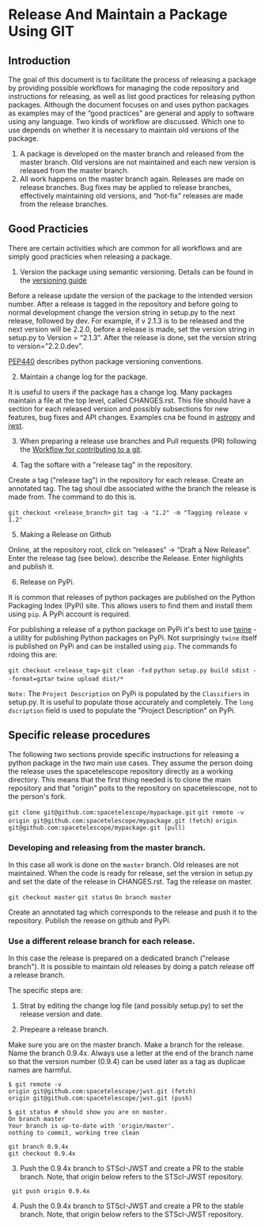 # Release And Maintain a Package Using GIT

## Introduction

The goal of this document is to facilitate the process of releasing a package by providing possible workflows for managing the code repository and instructions for releasing, as well as list good practices for releasing python packages. Although the document focuses on and uses python packages as examples may of the “good practices” are general and apply to software using any language. Two kinds of workflow are discussed. Which one to use depends on whether it is necessary to maintain old versions of the package. 

1. A package is developed on the master branch and released from the master branch. Old versions are not maintained and each new version is released from the master branch.
2. All work happens on the master branch again. Releases are made on release branches. Bug fixes may be applied to release branches, effectively maintaining old versions, and “hot-fix” releases are made from the release branches.


## Good Practicies
 
There are certain activities which are common for all workflows and are simply good practicies when releasing a package. 

1. Version the package using semantic versioning. Details can be found in the 
[versioning guide ](https://github.com/spacetelescope/style-guides/blob/master/guides/software-versioning.md)

Before a release update the version of the package to the intended version number. After a release is tagged in the repository and before going to normal development change the version string in setup.py to the next release, followed by dev. For example, if v 2.1.3 is to be released and the next version will be 2.2.0, before a release is made, set the version string in setup.py to
Version = “2.1.3”. After the release is done, set the version string to version=”2.2.0.dev”.

[PEP440](https://www.python.org/dev/peps/pep-0440) describes python package versioning conventions.

2. Maintain a change log for the package.

It is useful to users if the package has a change log. Many packages maintain a file at the top level, called CHANGES.rst. This file should have a section for each released version and possibly subsections for new features, bug fixes and API changes. Examples cna be found in [astropy](https://github.com/astropy/astropy/blob/master/CHANGES.rst) and [jwst](https://github.com/spacetelescope/jwst/blob/master/CHANGES.rst).

3. When preparing a release use branches and Pull requests (PR) following the [Workflow for contributing to a git](https://github.com/spacetelescope/style-guides/blob/master/guides/git-workflow.md).

4. Tag the softare with a "release tag" in the repository.

Create a tag ("release tag") in the repository for each release. Create an annotated tag. The tag shoul dbe associated withe the branch the release is made from.
The command to do this is.

  `git checkout <release_branch>`
  ` git tag -a "1.2" -m "Tagging release v 1.2" `
 
5. Making a Release on Github

Online, at the repository root, click on “releases” → “Draft a New Release”.
Enter the release tag (see below).
describe the Release. Enter highlights and publish it.

6. Release on PyPi.

It is common that releases of python packages are published on the Python Packaging Index (PyPi) site. This allows users to find them and install them using `pip`. A PyPi account is required.

For publishing a release of a python package on PyPi it's best to use [twine](https://pypi.org/project/twine/) - a utility for publishing Python packages on PyPi. Not surprisingly `twine` itself is published on PyPi and can be installed using `pip`.
The commands fo rdoing this are:

  `git checkout <release_tag>`
  `git clean -fxd`
  `python setup.py build sdist --format=gztar`
  `twine upload dist/*`

`Note:` The `Project Description` on PyPi is populated by the `Classifiers` in setup.py. It is useful to populate those accurately and completely. The `long dscription` field is used to populate the "Project Description" on PyPi.

## Specific release procedures

The following two sections provide specific instructions for releasing a python package in the two main use cases. They assume the person doing the release uses the spacetelescope repository directly as a working directory. This means that the first thing needed is to clone the main repository and that "origin" poits to the repository on spacetelescope, not to the person's fork.

  `git clone git@github.com:spacetelescope/mypackage.git`
  `git remote -v`
  `origin git@github.com:spacetelescope/mypackage.git (fetch)`
  `origin git@github.com:spacetelescope/mypackage.git (pull)`
  

### Developing and releasing from the master branch.

In this case all work is done on the `master` branch. Old releases are not maintained. When the code is ready for release, set the version in setup.py and set the date of the release in CHANGES.rst. Tag the release on master.

  `git checkout master`
  `git status`
  `On branch master`

Create an annotated tag which corresponds to the release and push it to the repository. Publish the reease on github and PyPi.
 
### Use a different release branch for each release.

In this case the release is prepared on a dedicated branch ("release branch"). It is possible to maintain old releases by doing a patch release off a release branch.

The specific steps are:

1. Strat by editing the change log file (and possibly setup.py) to set the release version and date.

2. Prepeare a release branch.

Make sure you are on the master branch. Make a branch for the release. Name the branch 0.9.4x. Always use a letter at the end of the branch name so that the version number (0.9.4) can be used later as a tag as duplicae names are harmful.

  ```
  $ git remote -v
  origin git@github.com:spacetelescope/jwst.git (fetch)
  origin git@github.com:spacetelescope/jwst.git (push)

  $ git status # should show you are on master.
  On branch master
  Your branch is up-to-date with 'origin/master'.
  nothing to commit, working tree clean

  git branch 0.9.4x
  git checkout 0.9.4x
  ```

3. Push the 0.9.4x branch to STScI-JWST and create a PR to the stable branch. Note, that origin below refers to the STScI-JWST repository.

  ` git push origin 0.9.4x`

4. Push the 0.9.4x branch to STScI-JWST and create a PR to the stable branch. Note, that origin below refers to the STScI-JWST repository.

